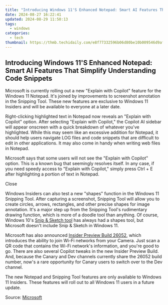 ```yaml
---
title: "Introducing Windows 11'S Enhanced Notepad: Smart AI Features That Simplify Understanding Code Snippets"
date: 2024-08-27 16:22:41
updated: 2024-08-29 11:50:13
tags:
  - windows
categories:
  - tech
thumbnail: https://thmb.techidaily.com/e8f77332596b06d80be10b009546d9afcd6b6620d96ed7540da7295451e16db4.jpg
---
```


## Introducing Windows 11'S Enhanced Notepad: Smart AI Features That Simplify Understanding Code Snippets

Microsoft is currently rolling out a new "Explain with Copilot" feature for the Windows 11 Notepad. It's joined by improvements to screenshot annotation in the Snipping Tool. These new features are exclusive to Windows 11 Insiders and will be available to everyone at a later date.

 Right-clicking highlighted text in Notepad now reveals an "Explain with Copilot" option. After selecting "Explain with Copilot," the Copilot AI sidebar will appear onscreen with a quick breakdown of whatever you've highlighted. While this may seem like an excessive addition for Notepad, it should help users navigate LOG files and code snippets that are difficult to edit in other applications. It may also come in handy when writing web files in Notepad.

 Microsoft says that some users will not see the "Explain with Copilot" option. This is a known bug that seemingly resolves itself. In any case, if you need speedy access to "Explain with Copilot," simply press Ctrl + E after highlighting a portion of text in Notepad.

Close 

 Windows Insiders can also test a new "shapes" function in the Windows 11 Snipping Tool. After capturing a screenshot, Snipping Tool will allow you to create circles, arrows, rectangles, and other precise shapes for image annotation. It's a major step up from the Snipping Tool's rudimentary drawing function, which is more of a doodle tool than anything. Of course, Windows 10's [Snip & Sketch tool](https://techtrends.techidaily.com/the-ultimate-fixes-for-msstdfmtdll-error-message-notifications/) has always had a shapes tool, but Microsoft doesn't include Snip & Sketch in Windows 11.

 Microsoft has also announced [Insider Preview Build 26052](http://blogs.windows.com/windows-insider/2024/02/08/announcing-windows-11-insider-preview-build-26052-canary-and-dev-channels/), which introduces the ability to join Wi-Fi networks from your Camera. Just scan a QR code that contains the Wi-Fi network's information, and you're good to go. There are also several Copilot tweaks in the new Insider Preview Build. And, because the Canary and Dev channels currently share the 26052 build number, now's a rare opportunity for Canary users to switch over to the Dev channel.

 The new Notepad and Snipping Tool features are only available to Windows 11 Insiders. These features will roll out to all Windows 11 users in a future update.

 Source: [Microsoft](https://blogs.windows.com/windows-insider/2024/02/08/snipping-tool-and-notepad-updates-begin-rolling-out-to-windows-insiders/)

<ins class="adsbygoogle"
     style="display:block"
     data-ad-format="autorelaxed"
     data-ad-client="ca-pub-7571918770474297"
     data-ad-slot="1223367746"></ins>



<ins class="adsbygoogle"
     style="display:block"
     data-ad-client="ca-pub-7571918770474297"
     data-ad-slot="8358498916"
     data-ad-format="auto"
     data-full-width-responsive="true"></ins>
